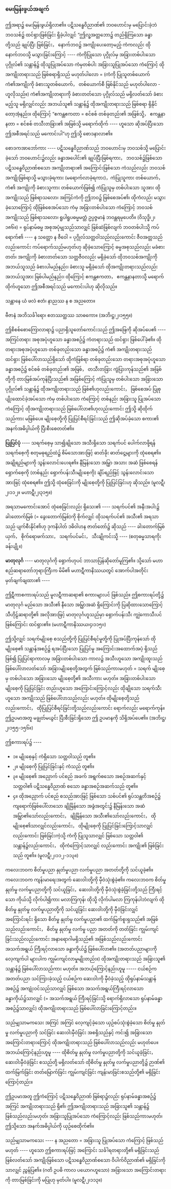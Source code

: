 ### မေးမြန်းဖွယ်အချက်

ဤအရာ၌ မေးမြန်းဖွယ်ရှိလာ၏။ 
ပဋိသန္ဓေဝိညာဏ်၏ ဘဝဟောင်းမှ မပြောင်းခဲ့ဘဲ ဘဝသစ်၌ ထင်ရှားဖြစ်ခြင်း ရှိခဲ့ပါလျှင် “ဤလူ့အတ္တဘော၌ တည်ရှိကြသော ခန္ဓာတို့သည် ချုပ်ပြီး ဖြစ်ခြင်း， နောက်ဘဝ၌ အကျိုးပေးတော့မည့် ကံကလည်း ထိုနောက်ဘဝသို့ မသွားခြင်းကြောင့် ---- ကံကိုပြုသော ပုဂ္ဂိုလ်မှ အခြားတစ်ပါးသော ပုဂ္ဂိုလ်၏ သန္တာန်၌ ထိုသူပြုအပ်သော ကံမှတစ်ပါး အခြားသူပြုအပ်သော ကံကြောင့် ထိုအကျိုးတရားသည် ဖြစ်စရာရှိသည် မဟုတ်ပါလော = (ကံကို ပြုသူတစ်ယောက် ကံ၏အကျိုးကို ခံစားသူတစ်ယောက်， တစ်ယောက်စီ ဖြစ်နိုင်သည် မဟုတ်ပါလော - ဟူလိုသည်။) ကံ၏အကျိုးတရားကို ခံစားတတ်သော ပုဂ္ဂိုလ်သည် မရှိလတ်သော် ခံစားမည့်သူ မရှိလျှင်လည်း အဘယ်သူ၏ သန္တာန်၌ ထိုအကျိုးတရားသည် ဖြစ်စရာ ရှိနိုင်တော့အံ့နည်း။ 
ထိုကြောင့် “ဧကန္တဧကတာ = စင်စစ် တစ်ခုတည်း၏ အဖြစ်သို့， ဧကန္တနာနတာ = စင်စစ် တသီးတခြား၏ အဖြစ်သို့ မရောက်ထိုက် ---- ဟူသော ဆိုအပ်ပြီးသော ဤအစီအရင်သည် မကောင်းပါ”ဟု ဤသို့ စောဒနာလာ၏။

စောဒကအာဘော်ကား ---- ပဋိသန္ဓေဝိညာဏ်သည် ဘဝဟောင်းမှ ဘဝသစ်သို့ မပြောင်းခဲ့သော် ဘဝဟောင်း၌လည်း ခန္ဓာအပေါင်း၏ ချုပ်ပြီးဖြစ်ရကား， ဘဝသစ်၌ဖြစ်သော ပဋိသန္ဓေဝိညာဏ်စသော အကျိုးတရား၏ အကြောင်းဖြစ်သော ကံသည်လည်း ဘဝသစ်အကျိုးဖြစ်ရာသို့ မသွားခဲ့ရကား (မရောက်လာခဲ့ရကား)，ကံပြုသူကား တစ်ယောက်， ကံ၏ အကျိုးကို ခံစားသူကား တစ်ယောက်ဖြစ်၍ ကံပြုသူမှ တစ်ပါးသော သူအား ထိုအကျိုးသည် ဖြစ်ရာသလော၊ အကြင်ကံကို ဤဘဝ၌ ဖြစ်စေအပ်၏၊ ထိုကံလည်း မသွားခဲ့သောကြောင့် ထိုဖြစ်စေအပ်သော ကံမှ အခြားတစ်ပါးသော ကံကြောင့် ဘဝသစ် အကျိုးသည် ဖြစ်ရာသလော၊ ရူပါရူပဓမ္မမတ္တံ ဥပ္ပဇ္ဇမာနံ ဘဝန္တရမုပေတိ။ (ဝိသုဒ္ဓိ၊၂၊၁၈၆။) 
= ရုပ်နာမ်ဓမ္မ အစုအပုံမျှသည်သာလျှင် ဖြစ်ဆဲဖြစ်လျက် ဘဝတစ်ပါးသို့ ကပ်ရောက်၏ ---- န သတ္တော န ဇီဝေါ = ပုဂ္ဂိုလ်သတ္တဝါသည်လည်းကောင်း ဇီဝအတ္တသည်လည်းကောင်း ကပ်ရောက်သည်မဟုတ်ဟု ဆိုခဲ့သောကြောင့် ဓမ္မအစုသည်လည်း မခံစားတတ်၊ အကျိုးကို ခံစားတတ်သော သတ္တဇီဝလည်း မရှိခဲ့သော် ထိုဘဝသစ်အကျိုးကို အဘယ်သူသည် ခံစားပါမည်နည်း၊ ခံစားသူ မရှိခဲ့သော် ထိုအကျိုးတရားသည်လည်း အဘယ်သူအား ဖြစ်ပါမည်နည်း၊ ထိုကြောင့် ဧကန္တဧကတာ， ဧကန္တနာနတာသို့ မရောက်ထိုက်ဟူသော ဤအစီအရင်သည် မကောင်းပါဟု ဆိုလိုသည်။

သန္တာနေ ယံ ဖလံ ဧတံ၊ နာညဿ န စ အညတော။

ဗီဇာနံ အဘိသင်္ခါရော၊ ဧတဿတ္ထဿ သာဓကော။ (အဘိ၊ဋ္ဌ၊၂၊၁၅၅။)

ဤစိစစ်စောကြောလာရာ၌ ပညာရှိသူတော်ကောင်းသည် ဤအဖြေကို ဆိုအပ်ပေ၏ ---- အကြင်တရား အစုအပုံဟူသော ခန္ဓာအစဉ်၌ ကံတရားသည် ထင်ရှား ဖြစ်ပေါ်ခဲ့၏။ 
ထိုတရားအစုအပုံဟူသော တစ်ခုတည်းသော ခန္ဓာအစဉ်၌ ကံ၏ အကျိုးတရားသည် ထင်ရှား ဖြစ်ပေါ်လာသည်ရှိသော် ထိုကံဖြစ်ရာ တစ်ခုတည်းသော တရားအစုအပုံဟူသော ခန္ဓာအစဉ်၌ စင်စစ် တစ်ခုတည်း၏ အဖြစ်， တသီးတခြား ကွဲပြားကုန်သည်၏ အဖြစ်တို့ကို တားမြစ်အပ်ကုန်ပြီးသည်၏ အဖြစ်ကြောင့် ကံပြုသူမှ တစ်ပါးသော အခြားသောပုဂ္ဂိုလ်၏ သန္တာန်၌ ထိုအကျိုးတရားသည် ဖြစ်၏ဟုလည်းကောင်း， ဖြစ်စေအပ် ပြုစုပျိုးထောင်ခဲ့အပ်သော ကံမှ တစ်ပါးသော ကံကြောင့် တစ်နည်း အခြားသူ ပြုအပ်သော ကံကြောင့် ထိုအကျိုးတရားသည် ဖြစ်ပေါ်လာ၏ဟုလည်းကောင်း ဤသို့ ဆိုထိုက်သည်ကား မဖြစ်ပေ။ 
မျိုးစေ့တို့ကို ပြုပြင်စီရင်ခြင်းသည် ဤဆိုအပ်ခဲ့သော စကား၏ အနက်အဓိပ္ပါယ်ကို ပြီးစီးစေတတ်၏။

**ပြုပြင်ပုံ** ---- သရက်စေ့မှ သာ၍ချိုသော အသီးရှိသော သရက်ပင် ပေါက်လာဖို့ရန် သရက်စေ့ကို စတုမဓုရည်ထဲ၌ စိမ်သောအားဖြင့် ဓာတ်ခိုး ဓာတ်ငွေ့များကို ထုံစေရ၏။ 
အချိုရည်များကို သွန်းလောင်းပေးရ၏။ 
နီမြန်းသော အမြွှာ အသား အဆံ ဖြစ်စေရန် ရှောက်စေ့ကို (တစ်နည်း ရှောက်ပန်းသီးမျိုးစေ့ကို) ချိပ်ရည်ဖြင့် သွန်းလောင်းသောအားဖြင့် ထုံစေရ၏။ 
ဤသို့ ထုံစေခြင်းကို မျိုးစေ့တို့ကို ပြုပြင်ခြင်းဟု ဆိုသည်။
(မူလဋီ၊၂၊၁၁၂။ မဟာဋီ၊၂၊၃၁၅။)

အရသာမကောင်းအောင် ထုံစေခြင်းလည်း ရှိသေး၏ ---- သရက်ပင်၏ အနီးအပါး၌ ခါးတောက်မြစ် (= ခွေးတောက်မြစ်)ကို စိုက်လျှင် ထိုသရက်ပင်၏ အသီး၏ အရသာသည် ပျက်စီးနိုင်၏ဟု ဒုကနိပါတ် ဒဓိဝါဟန ဇာတ်တော်၌ ဆိုသည် ---- ခါးတောက်မြစ်ယှက်， စိုက်ရောဖက်သား， သရက်ပင်မင်း， သီးချိုကင်းသို့ ----
(စတုဓမ္မသာရကိုးခန်းပျို့။)

**မာတုလုင်္ဂ** ---- မာတုလုင်္ဂကို ရှောက်ဟုပင် ဘာသာပြန်ဆိုတော်မူကြ၏။ 
သို့သော် မဟာစည်ဆရာတော်ဘုရားကြီးက မိမိ၏ မဟာဋီကာနိဿယတွင် အောက်ပါအတိုင်း မှတ်ချက်ချထား၏ ----

ဤဋီကာစကားရပ်သည် မူလဋီကာဆရာ၏ စကားများပင် ဖြစ်သည်။ 
ဤစကားရပ်တို့၌ မာတုလုင်္ဂ မည်သော အသီး၏ နီသော အမြွှာအဆံ ရှိကြောင်းကို ပြဆိုထားသောကြောင့် သီဟိုဠ်ဆရာတို့၏ အလိုအားဖြင့် မာတုလုင်္ဂဟူသည်မှာ ရှောက်ပန်းသီး ကျွဲကောသီးပင် ဖြစ်ကြောင်း ထင်ရှား၏။ (မဟာဋီကာနိဿယ၊၄၊၁၁၅၊၊)

ဤသို့လျှင် သရက်မျိုးစေ့ စသည်တို့ကို ပြုပြင်စီရင်မှုတို့ကို ပြုအပ်ပြီးကုန်သော် ထိုမျိုးစေ့၏ သန္တာန်အစဉ်၌ ရအပ်ပြီးသော ပြုပြင်မှု အကြောင်းအထောက်အပံ့ ရှိသည်ဖြစ်၍ ပြုပြင်ရာကာလမှ အခြားတစ်ပါးသော ကာလ၌ အသီးဟူသော အကျိုးထူးသည် ဖြစ်ပေါ်လာလတ်သော် အခြားမျိုးစေ့တို့အတွက် ဖြစ်သည်ကားမဟုတ် = သရက် မျိုးစေ့မှ တစ်ပါးသော အခြားသော မျိုးစေ့တို့၏ အသီးကား မဟုတ်။ 
အခြားတစ်ပါးသော မျိုးစေ့ကို ပြုပြင်ခြင်း တည်းဟူသော အကြောင်းကြောင့်လည်း ထိုချိုသော သရက်သီးဟူသော အကျိုးသည် ဖြစ်ပေါ်လာသည်လည်း မဟုတ်။ 
ထိုမျိုးစေ့တို့သည်လည်းကောင်း， ထိုပြုပြင်စီရင်ခြင်းတို့သည်လည်းကောင်း ရောက်လည်း မရောက်ကုန်။ 
ဤဥပမာအတူ မချွတ်မယွင်း ပြီးစီးခြင်းရှိသော ဤ ဥပမာနကို သိရှိအပ်ပေ၏။ (အဘိ၊ဋ္ဌ၊၂၊၁၅၅-၁၅၆။)

ဤစကားရပ်၌ ----

- ၁။ မျိုးစေ့နှင့် ကံရှိသော သတ္တဝါသည် တူ၏။
- ၂။ မျိုးစေ့ကို ပြုပြင်ခြင်းနှင့် ကံသည် တူ၏။
- ၃။ မျိုးစေ့၏ အညှောက် ပင်စည် အခက် အရွက်စသော အစဉ်အဆက်နှင့် သတ္တဝါ၏ ပဋိသန္ဓေဝိညာဏ် စသော ခန္ဓာအစဉ်အဆက်သည် တူ၏။
- ၄။ ထိုအညှောက် ပင်စည် စသည်အားဖြင့် ဖြစ်သော သစ်ပင်၏ ရုပ်သန္တတိအစဉ်၌ ကျရောက်ဖြစ်ပေါ်လာသော ချိုမြိန်သော အခွံအတွင်း၌ နီမြန်းသော အဆံအမြွှာ၏သော်လည်းကောင်း， ချိုမြိန်သော အသီး၏သော်လည်းကောင်း， ထိုမျိုးစေ့၏သာလျှင်လည်းကောင်း， ထိုမျိုးစေ့ကို ပြုပြင်ခြင်းကြောင့်သာလျှင်လည်းကောင်း ဖြစ်ခြင်းကဲ့သို့ ကံကို ပြုသူသာလျှင် ဖြစ်သော သတ္တဝါ၏ သန္တာန်၌လည်းကောင်း， ထိုကံကြောင့်သာလျှင် လည်းကောင်း အကျိုး၏ ဖြစ်ခြင်းသည် တူ၏။ (မူလဋီ၊၂၊၁၁၂-၁၁၃။)

ကလေးဘဝက စိတ်မှုပညာ နှုတ်မှုပညာ လက်မှုပညာ အတတ်တို့ကို သင်ယူခဲ့၏။ 
ကလေးဘဝက ကျန်းမာရေးအတွက် ဆေးဝါးတို့ကို မှီဝဲသုံးစွဲခဲ့၏။ 
ကလေးဘဝက စိတ်မှု နှုတ်မှု လက်မှုပညာတို့ကို သင်ယူခြင်း，ဆေးဝါးတို့ကို မှီဝဲသုံးစွဲခဲ့ခြင်းတို့သည် ကြီးရင့်သော ကိုယ်သို့ လိုက်ပါ၍ကား မလာကြကုန်၊ ထိုသို့ လိုက်ပါမလာ ကြကုန်ပါဘဲလျက် ထိုစိတ်မှု နှုတ်မှု လက်မှုပညာတို့ကို သင်ယူခြင်း ဆေးဝါးတို့ကို မှီဝဲခြင်းလျှင် အကြောင်းရင်း ရှိသော စိတ်မှု နှုတ်မှု လက်မှုပညာ၏ ထက်မြက်စူးရှသည်၏ အဖြစ်သည်လည်းကောင်း， စိတ်မှု နှုတ်မှု လက်မှု ပညာ အတတ်ကို တတ်ခြင်း ကျွမ်းကျင်ခြင်းသည်လည်းကောင်း အနာရောဂါမရှိသည်၏ အဖြစ်သည်လည်းကောင်း အသက်အရွယ် ကြီးရင့်လာသော ခန္ဓာကိုယ်၌ ဖြစ်ပေါ်လာ၏။ (အတတ်ပညာများကို လေ့ကျက်ပါ များပါက ကျွမ်းကျင်လာမှုမျိုးတည်း။) 
ထိုအကျိုးတရားသည် အခြားသူ၏ သန္တာန်၌ ဖြစ်ပေါ်လာသည်ကား မဟုတ်။ 
အဘယ့်ကြောင့်နည်းဟူမူ ----- ငယ်စဉ်က အတတ်ပညာ သင်ကြားခဲ့သည့် ငယ်စဉ်က ဆေးဝါးကို မှီဝဲခဲ့သည့် ထိုရုပ်နာမ်သန္တာန်အစဉ်၌ အကျုံးဝင်သည်သာလျှင် ဖြစ်သော အသက်အရွယ်ကြီးရင့်လာသော ခန္ဓာကိုယ်၌သာလျှင် (= အသက်အရွယ် ကြီးရင့်ခြင်းသို့ ရောက်ရှိလာသော ရုပ်နာမ်ခန္ဓာအစဉ်၌သာလျှင်) ထိုအကျိုးတရားသည် ဖြစ်ပေါ်လာခြင်းကြောင့်တည်း။

သည်မျှသာမကသေး အကြင် အကြင် လေ့ကျင့်ခဲ့သော ယှဉ်စပ်သုံးစွဲခဲ့သော စိတ်မှု နှုတ်မှု လက်မှုပညာကို သင်ခြင်း ဆေးဝါးမှီဝဲခြင်း အစရှိသည်နှင့် ကင်း၍ အခြားသော အကြောင်းတရားကြောင့် ထိုအကျိုးတရားသည် ဖြစ်ပေါ်လာသည်လည်း မဟုတ်ပေ။ 
အဘယ်ကြောင့်နည်းဟူမူ ---- ထိုစိတ်မှု နှုတ်မှု လက်မှုပညာတို့ကို သင်ယူခဲ့ခြင်း， ဆေးဝါးမှီဝဲခဲ့ခြင်း စသည်တို့ မရှိလတ်သော် ထိုစိတ်မှု နှုတ်မှု လက်မှုပညာတို့၌ ဉာဏ်၏ ထက်မြက်ခြင်း တတ်မြောက်ခြင်း ကျွမ်းကျင်ခြင်း ကျန်းမာခြင်းစသည်တို့၏ မရှိခြင်းကြောင့်တည်း။

ဤဥပမာအတူ ဤကံကြောင့် ပဋိသန္ဓေဝိညာဏ် ဖြစ်ရာ၌လည်း ရုပ်နာမ်ခန္ဓာအစဉ်၌ အကြင် အကျိုးတရားသည် ရှိ၏၊ ဤအကျိုးတရားသည် အခြားသူ၏ သန္တာန်၌ ဖြစ်သည်လည်းမဟုတ်၊ အခြားသူပြုအပ်သော ကံကြောင့်လည်း ဖြစ်သည်ကားမဟုတ်၊ ဤသို့သော အနက်အဓိပ္ပါယ်ကို ယှဉ်စေထိုက်၏။

သည်မျှသာမကသေး ---- န အညတော = အခြားသူ ပြုအပ်သော ကံကြောင့် ဖြစ်သည်မဟုတ် ---- ဟူသော ဤစကားရပ်ဖြင့် အကြောင်း သင်္ခါရတရားတို့၏ မရှိခြင်းသည် ဖြစ်လတ်သော် အကျိုးဖြစ်သော ပဋိသန္ဓေဝိညာဏ်စသော ဝိပါက်ဝိညာဏ်၏ မရှိခြင်းကိုသာလျှင် ညွှန်ပြ၏။ 
(ဂတိ ဥပဓိ ကာလ ပယောဂဟူသော) အခြားသော အကြောင်းတရားကို တားမြစ်ခြင်းကို မပြုဟု မှတ်ပါ။ (မူလဋီ၊၂၊၁၁၃။)